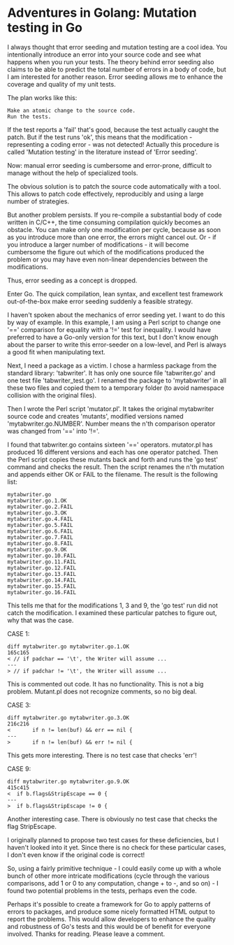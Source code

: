 
Adventures in Golang: Mutation testing in Go
============================================

I always thought that error seeding and mutation testing are a cool idea. You intentionally introduce an error into your source code and see what happens when you run your tests. The theory behind error seeding also claims to be able to predict the total number of errors in a body of code, but I am interested for another reason. Error seeding allows me to enhance the coverage and quality of my unit tests.

The plan works like this:

	Make an atomic change to the source code.
	Run the tests.

If the test reports a 'fail' that's good, because the test actually caught the patch. But if the test runs 'ok', this means that the modification - representing a coding error - was not detected! Actually this procedure is called 'Mutation testing' in the literature instead of 'Error seeding'.

Now: manual error seeding is cumbersome and error-prone,  difficult to manage without the help of specialized tools. 

The obvious solution is to patch the source code automatically with a tool. This allows to patch code effectively, reproducibly and using a large number of strategies.

But another problem persists. If you re-compile a substantial body of code written in C/C++, the time consuming compilation quickly becomes an obstacle. You can make only one modification per cycle, because as soon as you introduce more than one error, the errors might cancel out. Or - if you introduce a larger number of modifications - it will become cumbersome the figure out which of the modifications produced the problem or you may have even non-linear dependencies between the modifications.

Thus, error seeding as a concept is dropped.

Enter Go. The quick compilation, lean syntax, and excellent test framework out-of-the-box make error seeding suddenly a feasible strategy.

I haven't spoken about the mechanics of error seeding yet. I want to do this by way of example. In this example, I am using a Perl script to change one '==' comparison for equality with a '!=' test for inequality. I would have preferred to have a Go-only version for this text, but I don't know enough about the parser to write this error-seeder on a low-level, and Perl is always a good fit when manipulating text.

Next, I need a package as a victim. I chose a harmless package from the standard library: 'tabwriter'. It has only one source file 'tabwriter.go' and one test file 'tabwriter_test.go'. I renamed the package to 'mytabwriter' in all these two files and copied them to a temporary folder (to avoid namespace collision with the original files).

Then I wrote the Perl script 'mutator.pl'. It takes the original mytabwriter source code and creates 'mutants',  modified versions named 'mytabwriter.go.NUMBER'. Number means the n'th comparison operator was changed from '==' into '!='.

I found that tabwriter.go contains sixteen '==' operators. mutator.pl has produced 16 different versions and each has one operator patched. Then the Perl script copies these mutants back and forth and runs the 'go test' command and checks the result. Then the script renames the n'th mutation and appends either OK or FAIL to the filename. The result is the following list:

	mytabwriter.go
	mytabwriter.go.1.OK
	mytabwriter.go.2.FAIL
	mytabwriter.go.3.OK
	mytabwriter.go.4.FAIL
	mytabwriter.go.5.FAIL
	mytabwriter.go.6.FAIL
	mytabwriter.go.7.FAIL
	mytabwriter.go.8.FAIL
	mytabwriter.go.9.OK
	mytabwriter.go.10.FAIL
	mytabwriter.go.11.FAIL
	mytabwriter.go.12.FAIL
	mytabwriter.go.13.FAIL
	mytabwriter.go.14.FAIL
	mytabwriter.go.15.FAIL
	mytabwriter.go.16.FAIL

This tells me that for the modifications 1, 3 and 9, the 'go test' run did not catch the modification. I examined these particular patches to figure out, why that was the case.

CASE 1:

	diff mytabwriter.go mytabwriter.go.1.OK
	165c165
	< // if padchar == '\t', the Writer will assume ...
	---
	> // if padchar != '\t', the Writer will assume ...

This is commented out code. It has no functionality. This is not a big problem. Mutant.pl does not recognize comments, so no big deal.

CASE 3:

	diff mytabwriter.go mytabwriter.go.3.OK
	216c216
	<       if n != len(buf) && err == nil {
	---
	>       if n != len(buf) && err != nil {

This gets more interesting. There is no test case that checks 'err'!

CASE 9:

	diff mytabwriter.go mytabwriter.go.9.OK
	415c415
	<  if b.flags&StripEscape == 0 {
	---
	>  if b.flags&StripEscape != 0 { 

Another interesting case. There is obviously no test case that checks the flag StripEscape.

I originally planned to propose two test cases for these deficiencies, but I haven't looked into it yet. Since there is no check for these particular cases, I don't even know if the original code is correct!

So, using a fairly primitive technique - I could easily come up with a whole bunch of other more intricate modifications (cycle through the various comparisons, add 1 or 0 to any computation, change + to -, and so on) - I found two potential problems in the tests, perhaps even the code.

Perhaps it's possible to create a framework for Go to apply patterns of errors to packages, and produce some nicely formatted HTML output to report the problems. This would allow developers to enhance the quality and robustness of Go's tests and this would be of benefit for everyone involved. Thanks for reading. Please leave a comment.
